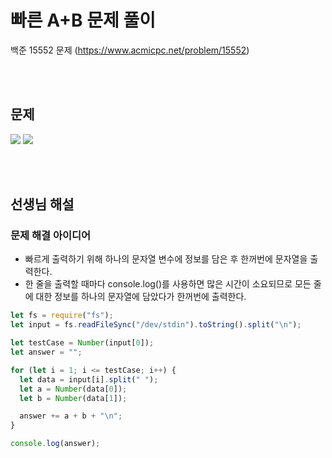 # 빠른 A+B 문제 풀이

백준 15552 문제
(https://www.acmicpc.net/problem/15552)

<br/>
<br/>

## 문제

<a href="#"><img src="https://github.com/eunbaming/TIL_JS-CodingTest/assets/110072947/41e26825-f02b-4131-ba31-6659d9379134"/></a>
<a href="#"><img src="https://github.com/eunbaming/TIL_JS-CodingTest/assets/110072947/22fefa39-24a4-4234-a1c4-b67e0837be0e"/></a>

<br/>
<br/>

## 선생님 해설

### 문제 해결 아이디어

- 빠르게 출력하기 위해 하나의 문자열 변수에 정보를 담은 후 한꺼번에 문자열을 출력한다.
- 한 줄을 출력할 때마다 console.log()를 사용하면 많은 시간이 소요되므로 모든 줄에 대한 정보를 하나의 문자열에 담았다가 한꺼번에 출력한다.

```javascript
let fs = require("fs");
let input = fs.readFileSync("/dev/stdin").toString().split("\n");

let testCase = Number(input[0]);
let answer = "";

for (let i = 1; i <= testCase; i++) {
  let data = input[i].split(" ");
  let a = Number(data[0]);
  let b = Number(data[1]);

  answer += a + b + "\n";
}

console.log(answer);
```
